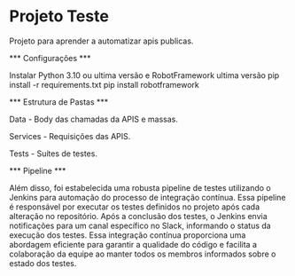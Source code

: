 # Projeto Teste 

Projeto para aprender a automatizar apis publicas. 

*** Configurações ***

Instalar Python 3.10 ou ultima versão e RobotFramework ultima versão
pip install -r requirements.txt
pip install robotframework


*** Estrutura de Pastas ***

Data - Body das chamadas da APIS e massas.

Services - Requisições das APIS.

Tests - Suítes de testes.


*** Pipeline ***

Além disso, foi estabelecida uma robusta pipeline de testes utilizando o Jenkins para automação do processo de integração contínua. Essa pipeline é responsável por executar os testes definidos no projeto após cada alteração no repositório. Após a conclusão dos testes, o Jenkins envia notificações para um canal específico no Slack, informando o status da execução dos testes. Essa integração contínua proporciona uma abordagem eficiente para garantir a qualidade do código e facilita a colaboração da equipe ao manter todos os membros informados sobre o estado dos testes.
